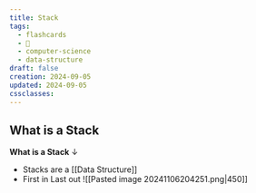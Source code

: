 ```yaml
---
title: Stack
tags:
  - flashcards
  - 🌱
  - computer-science
  - data-structure
draft: false
creation: 2024-09-05
updated: 2024-09-05
cssclasses: 
---
```

## What is a Stack

**What is a Stack**
↓
- Stacks are a [[Data Structure]]
- First in Last out
![[Pasted image 20241106204251.png|450]]
<!--SR:!2025-01-01,16,290-->
